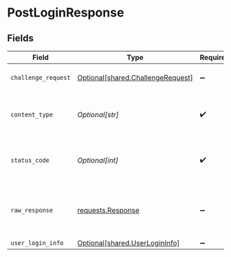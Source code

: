 # PostLoginResponse


## Fields

| Field                                                                                 | Type                                                                                  | Required                                                                              | Description                                                                           |
| ------------------------------------------------------------------------------------- | ------------------------------------------------------------------------------------- | ------------------------------------------------------------------------------------- | ------------------------------------------------------------------------------------- |
| `challenge_request`                                                                   | [Optional[shared.ChallengeRequest]](undefined/models/shared/challengerequest.md)      | :heavy_minus_sign:                                                                    | Accepted. Challenge required                                                          |
| `content_type`                                                                        | *Optional[str]*                                                                       | :heavy_check_mark:                                                                    | HTTP response content type for this operation                                         |
| `status_code`                                                                         | *Optional[int]*                                                                       | :heavy_check_mark:                                                                    | HTTP response status code for this operation                                          |
| `raw_response`                                                                        | [requests.Response](https://requests.readthedocs.io/en/latest/api/#requests.Response) | :heavy_minus_sign:                                                                    | Raw HTTP response; suitable for custom response parsing                               |
| `user_login_info`                                                                     | [Optional[shared.UserLoginInfo]](undefined/models/shared/userlogininfo.md)            | :heavy_minus_sign:                                                                    | Success                                                                               |